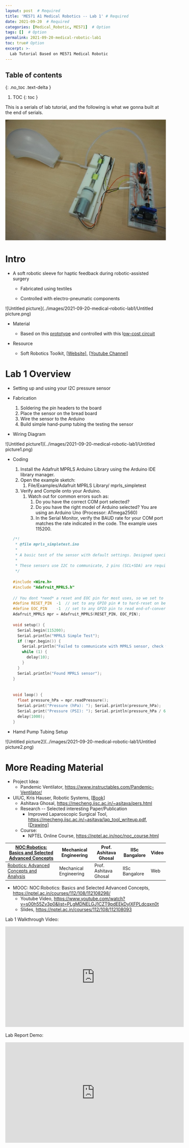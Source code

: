 ```yaml
---
layout: post  # Required
title: 'ME571 A1 Medical Robotics -- Lab 1' # Required
date: 2021-09-20  # Required
categories: [Medical_Robotic, ME571]  # Option
tags: []  # Option
permalink: 2021-09-20-medical-robotic-lab1
toc: true# Option
excerpt: >- 
  Lab Tutorial Based on ME571 Medical Robotic
---
```






## Table of contents

{: .no_toc .text-delta }

1. TOC
{: toc }



This is a serials of lab tutorial, and the following is what we gonna built at the end of serials.

![img](../images/2021-09-20-medical-robotic-lab1/imag.jpg)

# Intro

- A soft robotic sleeve for haptic feedback during robotic-assisted surgery 
  - Fabricated using textiles

  - Controlled with electro-pneumatic components

![Untitled picture](../images/2021-09-20-medical-robotic-lab1/Untitled picture.png)

- Material
  - Based on this [prototype](https://softroboticstoolkit.com/resources-for-educators/pneuwrist-brace) and controlled with this l[ow-cost circuit](https://softroboticstoolkit.com/low-cost-ep-circuit)

- Resource
  - Soft Robotics Toolkit, [[Website](https://softroboticstoolkit.com/)], [[Youtube Channel](https://softroboticstoolkit.com/)]



# Lab 1 Overview

- Setting up and using your I2C      pressure sensor

- Fabrication
  1. Soldering the pin headers to the board
  2. Place the sensor on the bread board
  3. Wire the sensor to the Arduino
  4. Build simple hand-pump tubing the testing the sensor
- Wiring Diagram 

![Untitled picture1](../images/2021-09-20-medical-robotic-lab1/Untitled picture1.png)

- Coding

  1. Install the Adafruit MPRLS Arduino Library using the Arduino IDE library        manager.
  2. Open the example sketch:
     1. File/Examples/Adafruit MPRLS Library/ mprls_simpletest
  3. Verify and Compile onto your Arduino.
     1. Watch out for common errors such as:
        1. Do you have the correct COM port selected?
        2. Do you have the right model of Arduino selected? You are using an Arduino Uno (Processor: ATmega2560) 
        3. In the Serial Monitor, verify the BAUD rate for your COM port matches the rate indicated in the code. The example uses 115200.

  ```c
  /*!
   * @file mprls_simpletest.ino
   *
   * A basic test of the sensor with default settings. Designed specifically to work with the MPRLS sensor from Adafruit ----> https://www.adafruit.com/products/3965
   *
   * These sensors use I2C to communicate, 2 pins (SCL+SDA) are required to interface with the breakout.
   */
   
  #include <Wire.h>
  #include "Adafruit_MPRLS.h"
  
  // You dont *need* a reset and EOC pin for most uses, so we set to -1 and don't connect
  #define RESET_PIN  -1  // set to any GPIO pin # to hard-reset on begin()
  #define EOC_PIN    -1  // set to any GPIO pin to read end-of-conversion by pin
  Adafruit_MPRLS mpr = Adafruit_MPRLS(RESET_PIN, EOC_PIN);
  
  void setup() {
    Serial.begin(115200);
    Serial.println("MPRLS Simple Test");
    if (!mpr.begin()) {
      Serial.println("Failed to communicate with MPRLS sensor, check wiring?");
      while (1) {
        delay(10);
      }
    }
    Serial.println("Found MPRLS sensor");
  }
  
  
  void loop() {
    float pressure_hPa = mpr.readPressure();
    Serial.print("Pressure (hPa): "); Serial.println(pressure_hPa);
    Serial.print("Pressure (PSI): "); Serial.println(pressure_hPa / 68.947572932);
    delay(1000);
  }
  ```

  

- Hamd Pump Tubing Setup

![Untitled picture2](../images/2021-09-20-medical-robotic-lab1/Untitled picture2.png)



# More Reading Material

- Project Idea:
  - Pandemic Ventilator, https://www.instructables.com/Pandemic-Ventilator/
- UIUC, Kris Hauser, Robotic Systems, [[Book](http://motion.cs.illinois.edu/RoboticSystems/)]
  - Ashitava Ghosal, https://mecheng.iisc.ac.in/~asitava/pers.html
  - Research -- Selected interesting Paper/Publication
    - Improved Laparoscopic Surgical Tool, https://mecheng.iisc.ac.in/~asitava/lap_tool_writeup.pdf, [[Drawing](https://patentscope.wipo.int/search/en/detail.jsf?docId=WO2011024200&tab=DRAWINGS)]
  - Course:
    - NPTEL Online Course, https://nptel.ac.in/noc/noc_course.html

| [NOC:Robotics: Basics    and Selected Advanced Concepts](https://nptel.ac.in/courses/112/108/112108298/) | Mechanical   Engineering | Prof.   Ashitava Ghosal | IISc   Bangalore | Video |
| ------------------------------------------------------------ | ------------------------ | ----------------------- | ---------------- | ----- |
| [Robotics: Advanced    Concepts and Analysis](https://nptel.ac.in/courses/112/108/112108093/) | Mechanical   Engineering | Prof.   Ashitava Ghosal | IISc   Bangalore | Web   |

- MOOC: NOC:Robotics: Basics      and Selected Advanced Concepts, https://nptel.ac.in/courses/112/108/112108298/
  - Youtube Video, https://www.youtube.com/watch?v=s00h55Zv3p0&list=PLgMDNELGJ1CZT9pdEEkDylXFPLdcqxn0t
  - Slides, https://nptel.ac.in/courses/112/108/112108093



Lab 1 Walkthrough Video:
<iframe width="560" height="315" src="https://www.youtube.com/embed/73X4BPZW4Ok" title="YouTube video player" frameborder="0" allow="accelerometer; autoplay; clipboard-write; encrypted-media; gyroscope; picture-in-picture" allowfullscreen></iframe>


Lab Report Demo:
<iframe width="560" height="315" src="https://www.youtube.com/embed/lezi3ZBBtRs" title="YouTube video player" frameborder="0" allow="accelerometer; autoplay; clipboard-write; encrypted-media; gyroscope; picture-in-picture" allowfullscreen></iframe>

